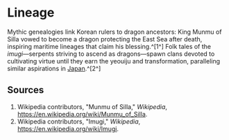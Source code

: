 # Lineage

Mythic genealogies link Korean rulers to dragon ancestors: King Munmu of Silla vowed to become a dragon protecting the East Sea after death, inspiring maritime lineages that claim his blessing.^[1^] Folk tales of the *imugi*—serpents striving to ascend as dragons—spawn clans devoted to cultivating virtue until they earn the yeouiju and transformation, paralleling similar aspirations in [Japan](../../Japan/Lineage/README.md).^[2^]

## Sources
1. Wikipedia contributors, "Munmu of Silla," *Wikipedia*, <https://en.wikipedia.org/wiki/Munmu_of_Silla>.
2. Wikipedia contributors, "Imugi," *Wikipedia*, <https://en.wikipedia.org/wiki/Imugi>.
